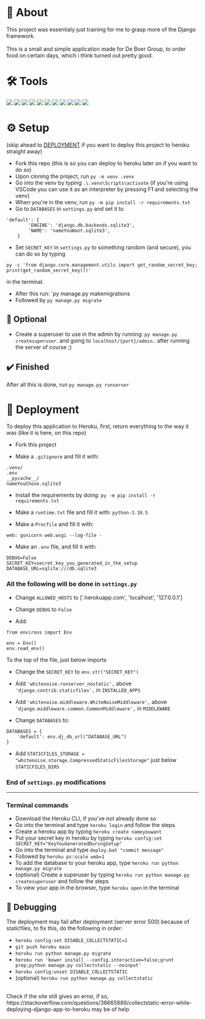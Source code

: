 # 📙 About
This project was essentialy just training for me to grasp more of the Django framework.
<br><br>
This is a small and simple application made for De Boer Group, to order food on certain days, which i think turned out pretty good.

# 🛠️ Tools 
![](https://img.shields.io/badge/Windows-informational?style=flat&logo=Windows&logoColor=white&color=0078D6)
![](https://img.shields.io/badge/Django-informational?style=flat&logo=Django&logoColor=white&color=092E20)
![](https://img.shields.io/badge/Python-informational?style=flat&logo=Python&logoColor=white&color=3776AB)
![](https://img.shields.io/badge/SQLite-informational?style=flat&logo=SQLite&logoColor=white&color=003B57)
![](https://img.shields.io/badge/PostgreSQL-informational?style=flat&logo=PostgreSQL&logoColor=white&color=4169E1)
![](https://img.shields.io/badge/Javascript-informational?style=flat&logo=JavaScript&logoColor=white&color=F7DF1E)
![](https://img.shields.io/badge/HTML-informational?style=flat&logo=HTML5&logoColor=white&color=E34F26)
![](https://img.shields.io/badge/Bootstrap-informational?style=flat&logo=Bootstrap&logoColor=white&color=7952B3)
![](https://img.shields.io/badge/Batch-informational?style=flat&logo=PowerShell&logoColor=white&color=FF0000)
![](https://img.shields.io/badge/Git-informational?style=flat&logo=Git&logoColor=white&color=F05032)
![](https://img.shields.io/badge/Heroku-informational?style=flat&logo=Heroku&logoColor=white&color=430098)

# ⚙️ Setup
(skip ahead to [DEPLOYMENT](#-deployment) if you want to deploy this project to heroku straight away)
* Fork this repo (this is so you can deploy to heroku later on if you want to do so)
* Upon cloning the project, run `py -m venv .venv`
* Go into the venv by typing `.\.venv\Scripts\activate`
(if you're using VSCode you can use it as an interpreter by pressing F1 and selecting the venv)
* When you're in the venv, run `py -m pip install -r requirements.txt`
* Go to `DATABASES` in `settings.py` and set it to 
```
'default': {
        'ENGINE': 'django.db.backends.sqlite3',
        'NAME': 'nameYouWant.sqlite3',
    }
```
* Set `SECRET_KEY` in `settings.py` to something random (and secure), you can do so by typing <br>
```
py -c 'from django.core.management.utils import get_random_secret_key; print(get_random_secret_key())'
```
in the terminal.
* After this run: `py manage.py makemigrations
* Followed by `py manage.py migrate`

## 🤔 Optional
* Create a superuser to use in the admin by running: `py manage.py createsuperuser`. and going to `localhost/{port}/admin`.. after running the server of course ;)

## ✔️ Finished
After all this is done, run `py manage.py runserver`

# 🚀 Deployment
To deploy this application to Heroku, first, return everything to the way it was (like it is here, on this repo)
* Fork this project

* Make a `.gitignore` and fill it with:
```
.venv/
.env
__pycache__/
nameYouChose.sqlite3
```

* Install the requirements by doing: `py -m pip install -r requirements.txt`

* Make a `runtime.txt` file and fill it with: `python-3.10.5`

* Make a `Procfile` and fill it with: 
```
web: gunicorn web.wsgi --log-file -
```

* Make an `.env` file, and fill it with:
```
DEBUG=False
SECRET_KEY=secret_key_you_generated_in_the_setup
DATABASE_URL=sqlite:///db.sqlite3
```

### All the following will be done in `settings.py`
* Change `ALLOWED_HOSTS` to ['.herokuapp.com', 'localhost', '127.0.0.1']
* Change `DEBUG` to `False`

* Add:
```
from environs import Env

env = Env()
env.read_env()
```
To the top of the file, just below imports

* Change the `SECRET_KEY` to `env.str("SECRET_KEY")`
* Add `'whitenoise.runserver_nostatic',` above `'django.contrib.staticfiles',` in `INSTALLED_APPS`
* Add `'whitenoise.middleware.WhiteNoiseMiddleware',` above `'django.middleware.common.CommonMiddleware',` in `MIDDLEWARE`

* Change `DATABASES` to:
```
DATABASES = {
    'default': env.dj_db_url("DATABASE_URL")
}
```

* Add `STATICFILES_STORAGE = "whitenoise.storage.CompressedStaticFilesStorage"` just below `STATICFILES_DIRS`
### End of `settings.py` modifications
<hr>

### Terminal commands
* Download the Heroku CLI, if you've not already done so
* Go into the terminal and type `heroku login` and follow the steps
* Create a heroku app by typing `heroku create nameyouwant`
* Put your secret key in heroku by typing `heroku config:set SECRET_KEY="KeyYouGeneratedDuringSetup"`
* Go into the terminal and type `deploy.bat "commit message"`
* Followed by `heroku ps:scale web=1`
* To add the database to your heroku app, type `heroku run python manage.py migrate`
* (optional) Create a superuser by typing `heroku run python manage.py createsuperuser` and follow the steps
* To view your app in the browser, type `heroku open` in the terminal

## 🐛 Debugging
The deployment may fail after deployment (server error 500) because of staticfiles, to fix this, do the following in order:
* `heroku config:set DISABLE_COLLECTSTATIC=1`
* `git push heroku main`
* `heroku run python manage.py migrate`
* `heroku run 'bower install --config.interactive=false;grunt prep;python manage.py collectstatic --noinput'`
* `heroku config:unset DISABLE_COLLECTSTATIC`
* (optional) `heroku run python manage.py collectstatic`
<br>
Check if the site still gives an error, if so, https://stackoverflow.com/questions/36665889/collectstatic-error-while-deploying-django-app-to-heroku may be of help
